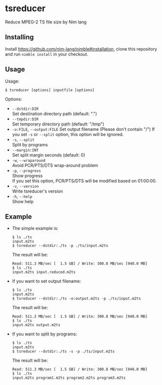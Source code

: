 # tsreducer

Reduce MPEG-2 TS file size by Nim lang

## Installing

Install https://github.com/nim-lang/nimble#installation, clone this repository 
and run `nimble install` in your checkout.

## Usage

Usage:
```
$ tsreducer [options] inputfile [options]
```
Options:
- `--dstdir:DIR`  
  Set destination directory path (default: ".")  
- `--tmpdir:DIR`  
  Set temporary directory path (default: "/tmp")  
- `-o:FILE`, `--output:FILE`
  Set output filename (Please don't contain "/")
  If you set `-s` or `--split` option, this option will be ignored.
- `-s`, `--split`  
  Split by programs  
- `--margin:INT`  
  Set split margin seconds (default: 0)  
- `-w`, `--wraparound`  
  Avoid PCR/PTS/DTS wrap-around problem  
- `-p`, `--progress`  
  Show progress  
  If you set this option, PCR/PTS/DTS will be modified based on 01:00:00.
- `-v`, `--version`  
  Write tsreducer's version
- `-h`, `--help`  
  Show help

## Example

- The simple example is:
  ```
  $ ls ./ts
  input.m2ts
  $ tsreducer --dstdir:./ts -p ./ts/input.m2ts
  ```

  The result will be:
  ```
  Read: 511.3 MB/sec [  1.5 GB] / Write: 300.8 MB/sec [940.0 MB]
  $ ls ./ts
  input.m2ts input.reduced.m2ts
  ```

- If you want to set output filename:
  ```
  $ ls ./ts
  input.m2ts
  $ tsreducer --dstdir:./ts -o:output.m2ts -p ./ts/input.m2ts
  ```

  The result will be:
  ```
  Read: 511.3 MB/sec [  1.5 GB] / Write: 300.8 MB/sec [940.0 MB]
  $ ls ./ts
  input.m2ts output.m2ts
  ```

- If you want to split by programs:
  ```
  $ ls ./ts
  input.m2ts
  $ tsreducer --dstdir:./ts -s -p ./ts/input.m2ts
  ```

  The result will be:
  ```
  Read: 511.3 MB/sec [  1.5 GB] / Write: 300.8 MB/sec [940.0 MB]
  $ ls ./ts
  input.m2ts program1.m2ts program2.m2ts program3.m2ts
  ```
